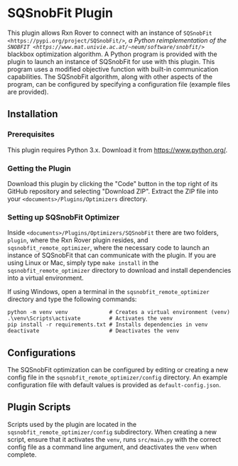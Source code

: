 # SQSnobFit Plugin

This plugin allows Rxn Rover to connect with an instance of `SQSnobFit 
<https://pypi.org/project/SQSnobFit/>`_, a Python reimplementation of the 
`SNOBFIT <https://www.mat.univie.ac.at/~neum/software/snobfit/>`_ blackbox 
optimization algorithm. A Python program is provided with the plugin to launch 
an instance of SQSnobFit for use with this plugin. This program uses a 
modified objective function with built-in communication capabilities. The 
SQSnobFit algorithm, along with other aspects of the program, can be 
configured by specifying a configuration file (example files are provided).

## Installation

### Prerequisites

This plugin requires Python 3.x. Download it from https://www.python.org/.

### Getting the Plugin

Download this plugin by clicking the "Code" button in the top right of its 
GitHub repository and selecting "Download ZIP". Extract the ZIP file into your 
`<documents>/Plugins/Optimizers` directory. 

### Setting up SQSnobFit Optimizer

Inside `<documents>/Plugins/Optimizers/SQSnobFit` there are two folders, 
`plugin`, where the Rxn Rover plugin resides, and 
`sqsnobfit_remote_optimizer`, where the necessary code to launch an 
instance of SQSnobFit that can communicate with the plugin. If you are using
Linux or Mac, simply type `make install` in the `sqsnobfit_remote_optimizer`
directory to download and install dependencies into a virtual environment.

If using Windows, open a terminal in the `sqsnobfit_remote_optimizer` 
directory and type the following commands:

```batch
python -m venv venv             # Creates a virtual environment (venv)
.\venv\Scripts\activate         # Activates the venv
pip install -r requirements.txt # Installs dependencies in venv
deactivate                      # Deactivates the venv
```

## Configurations

The SQSnobFit optimization can be configured by editing or creating a new 
config file in the `sqsnobfit_remote_optimizer/config` directory. An example
configuration file with default values is provided as `default-config.json`.

## Plugin Scripts

Scripts used by the plugin are located in the 
`sqsnobfit_remote_optimizer/config` subdirectory. When creating a new script,
ensure that it activates the `venv`, runs `src/main.py` with the correct 
config file as a command line argument, and deactivates the `venv` when 
complete.